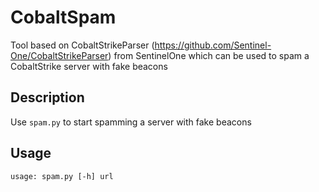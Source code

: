 # CobaltSpam
Tool based on CobaltStrikeParser (https://github.com/Sentinel-One/CobaltStrikeParser) from SentinelOne which can be used to spam a CobaltStrike server with fake beacons

## Description
Use `spam.py` to start spamming a server with fake beacons

## Usage
```
usage: spam.py [-h] url
```

